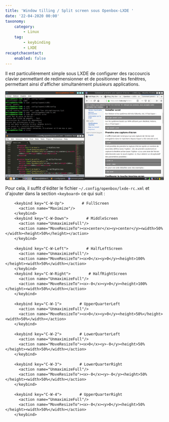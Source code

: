 ```yaml
---
title: 'Window tilling / Split screen sous Openbox-LXDE '
date: '22-04-2020 00:00'
taxonomy:
    category:
        - Linux
    tag:
        - keybinding
        - LXDE
recaptchacontact:
    enabled: false
---
```


Il est particulièrement simple sous LXDE de configurer des raccourcis clavier permettant de redimensionner et de positionner les fenêtres, permettant ainsi d'afficher simultanément plusieurs applications.

![](2020-05-01-151939_1366x768_scrot.png)

Pour cela, il suffit d'éditer le fichier `~/.config/openbox/lxde-rc.xml` et d'ajouter dans la section `<keyboard>` ce qui suit&nbsp;:

```markup
	<keybind key="C-W-Up">        # FullScreen
      <action name="Maximize"/>
    </keybind>
    <keybind key="C-W-Down">        # MiddleScreen
      <action name="UnmaximizeFull"/>
      <action name="MoveResizeTo"><x>center</x><y>center</y><width>50%</width><height>50%</height></action>
    </keybind>

    <keybind key="C-W-Left">        # HalfLeftScreen
      <action name="UnmaximizeFull"/>
      <action name="MoveResizeTo"><x>0</x><y>0</y><height>100%</height><width>50%</width></action>
    </keybind>
    <keybind key="C-W-Right">        # HalfRightScreen
      <action name="UnmaximizeFull"/>
      <action name="MoveResizeTo"><x>-0</x><y>0</y><height>100%</height><width>50%</width></action>
    </keybind>

    <keybind key="C-W-1">        # UpperQuarterLeft
      <action name="UnmaximizeFull"/>
      <action name="MoveResizeTo"><x>0</x><y>0</y><height>50%</height><width>50%</width></action>
    </keybind>

    <keybind key="C-W-2">        # LowerQuarterLeft
      <action name="UnmaximizeFull"/>
      <action name="MoveResizeTo"><x>0</x><y>-0</y><height>50%</height><width>50%</width></action>
    </keybind>

    <keybind key="C-W-3">        # LowerQuarterRight
      <action name="UnmaximizeFull"/>
      <action name="MoveResizeTo"><x>-0</x><y>-0</y><height>50%</height><width>50%</width></action>
    </keybind>

    <keybind key="C-W-4">        # UpperQuarterRight
      <action name="UnmaximizeFull"/>
      <action name="MoveResizeTo"><x>-0</x><y>0</y><height>50%</height><width>50%</width></action>
    </keybind>
```
